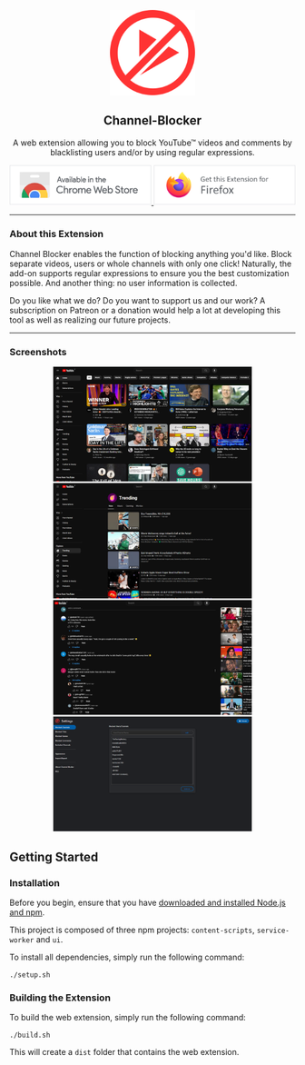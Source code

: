 <p align="center"><img src="images/CB_icon.svg" width="150"></p>

<h2 align="center"><b>Channel-Blocker</b></h2>

<p align="center">A web extension allowing you to block YouTube™ videos and comments by blacklisting users and/or by using regular expressions.</p>

<p align="center">
    <a href="https://chromewebstore.google.com/detail/channel-blocker/nfkmalbckemmklibjddenhnofgnfcdfp">
        <img src="assets/chrome-webstore.png" width="250">
    </a>
    <a href="https://addons.mozilla.org/en-US/firefox/addon/youtube-cleaner/">
        <img src="assets/firefox.png" width="250">
    </a>
</p>

---

### About this Extension

Channel Blocker enables the function of blocking anything you'd like. Block separate videos, users or whole channels with only one click! Naturally, the add-on supports regular expressions to ensure you the best customization possible. And another thing: no user information is collected.

Do you like what we do? Do you want to support us and our work? A subscription on Patreon or a donation would help a lot at developing this tool as well as realizing our future projects.

---

### Screenshots

<p align="center">
    <img src="assets/screenshot-1.png" width="350">
    <img src="assets/screenshot-2.png" width="350">
    <img src="assets/screenshot-3.png" width="350">
    <img src="assets/screenshot-4.png" width="350">
</p>

## Getting Started

### Installation

Before you begin, ensure that you have [downloaded and installed Node.js and npm](https://nodejs.org/en/download/).

This project is composed of three npm projects: `content-scripts`, `service-worker` and `ui`.

To install all dependencies, simply run the following command:

```
./setup.sh
```

### Building the Extension

To build the web extension, simply run the following command:

```
./build.sh
```

This will create a `dist` folder that contains the web extension.
